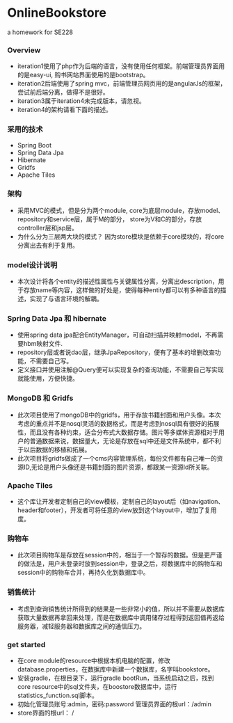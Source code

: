 # OnlineBookstore
a homework for SE228

### Overview
- iteration1使用了php作为后端的语言，没有使用任何框架。前端管理员界面用的是easy-ui, 购书网站界面使用的是bootstrap。
- iteration2后端使用了spring mvc，前端管理员网页用的是angularJs的框架，尝试前后端分离，做得不是很好。
- iteration3属于iteration4未完成版本，请忽视。
- iteration4的架构请看下面的描述。

### 采用的技术
- Spring Boot
- Spring Data Jpa
- Hibernate
- Gridfs
- Apache Tiles

### 架构
- 采用MVC的模式，但是分为两个module, core为底层module，存放model、repository和service层，属于M的部分， store为V和C的部分，存放controller层和jsp层。
- 为什么分为三层两大块的模式？ 因为store模块是依赖于core模块的，将core分离出去有利于复用。

### model设计说明
- 本次设计将各个entity的描述性属性与关键属性分离，分离出description，用于存放name等内容，这样做的好处是，使得每种entity都可以有多种语言的描述，实现了与语言环境的解耦。

### Spring Data Jpa 和 hibernate
- 使用spring data jpa配合EntityManager，可自动扫描并映射model，不再需要hbm映射文件.
- repository层或者说dao层，继承JpaRepository，便有了基本的增删改查功能，不需要自己写。
- 定义接口并使用注解@Query便可以实现复杂的查询功能，不需要自己写实现就能使用，方便快捷。

### MongoDB 和 Gridfs
- 此次项目使用了mongoDB中的gridfs，用于存放书籍封面和用户头像。本次考虑的重点并不是nosql灵活的数据格式，而是考虑到nosql具有很好的拓展性，而且没有各种约束，适合分布式大数据存储。图片等多媒体资源相对于用户的普通数据来说，数据量大，无论是存放在sql中还是文件系统中，都不利于以后数据的移植和拓展。
- 此次项目将gridfs做成了一个cms内容管理系统，每份文件都有自己唯一的资源ID,无论是用户头像还是书籍封面的图片资源，都跟某一资源Id所关联。

### Apache Tiles
- 这个库让开发者定制自己的view模板，定制自己的layout后（如navigation、header和footer），开发者可将任意的view放到这个layout中，增加了复用度。


### 购物车
- 此次项目购物车是存放在session中的，相当于一个暂存的数据。但是更严谨的做法是，用户未登录时放到session中，登录之后，将数据库中的购物车和session中的购物车合并，再持久化到数据库中。


### 销售统计
- 考虑到查询销售统计所得到的结果是一些非常小的值，所以并不需要从数据库获取大量数据再拿回来处理，而是在数据库中调用储存过程得到返回值再返给服务器，减轻服务器和数据库之间的通信压力。


### get started
- 在core module的resource中根据本机电脑的配置，修改database.properties，在数据库中新建一个数据库，名字叫bookstore。
- 安装gradle，在根目录下，运行gradle bootRun，当系统启动之后，找到core resource中的sql文件夹，在boostore数据库中，运行statistics_function.sql脚本。
- 初始化管理员账号:admin，密码:password 管理员界面的根url：/admin
- store界面的根url： /
